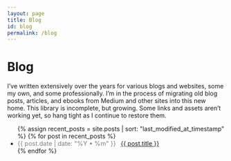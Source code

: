 ```yaml
---
layout: page
title: Blog
id: blog
permalink: /blog
---
```

# Blog

I’ve written extensively over the years for various blogs and websites, some my own, and some professionally. I’m in the process of migrating old blog posts, articles, and ebooks from Medium and other sites into this new home. This library is incomplete, but growing. Some links and assets aren’t working yet, so hang tight as I continue to restore them.

<ul>
  {% assign recent_posts = site.posts | sort: "last_modified_at_timestamp" %}
  {% for post in recent_posts %}
	<li>
	  <span style="color:hsl(0, 0%, 50%);font-size:.9rem;padding-right:.5em;">{{ post.date | date: "%Y • %m" }}</span> <a href="{{ site.baseurl }}{{ post.url }}">{{ post.title }}</a> 
	</li>
  {% endfor %}
</ul>